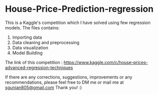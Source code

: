 # House-Price-Prediction-regression

This is a Kaggle's competition which I have solved using few regression models. 
The files contains:
1. Importing data 
2. Data cleaning and preprocessing
3. Data visualization
4. Model Building

The link of this competition : https://www.kaggle.com/c/house-prices-advanced-regression-techniques

If there are any corrections, suggestions, improvements or any recommendations, please feel free to DM me or mail me at sgunjan805@gmail.com
Thank you! :)
